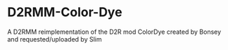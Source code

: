 # D2RMM-Color-Dye
A D2RMM reimplementation of the D2R mod ColorDye created by Bonsey and requested/uploaded by Slim
